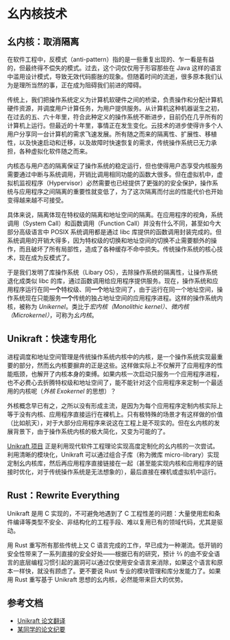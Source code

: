 ﻿# 幺内核技术

## 幺内核：取消隔离

在软件工程中，反模式（anti-pattern）指的是一些重复出现的、乍一看是有益的，但最终得不偿失的模式。过去，这个词仅仅用于形容那些在 Java 这样的语言中滥用设计模式，导致无效代码膨胀的现象。但随着时间的流逝，很多原本我们认为是理所当然的事，正在成为阻碍我们前进的障碍。

传统上，我们把操作系统定义为计算机软硬件之间的桥梁，负责操作和分配计算机硬件资源，并调度用户计算任务，为用户提供服务。从计算机这种机器诞生之初，在过去的五、六十年里，符合此种定义的操作系统不断进步，目前仍在几乎所有的计算机上运行。但最近的十年里，事情正在发生变化。云技术的进步使得许多个人用户分享同一台计算机的需求飞速发展。所有随之而来的隔离性、扩展性、移植性，以及快速启动和迁移，以及故障时快速恢复的需求，传统操作系统已无力承担，各种虚拟化软件随之而来。

内核态与用户态的隔离保证了操作系统的稳定运行，但也使得用户态享受内核服务需要通过中断与系统调用，开销比调用相同功能的函数大很多。但在虚拟机中，虚拟机监视程序（Hypervisor）必然需要也已经提供了更强的的安全保护，操作系统与应用程序之间隔离的重要性就变低了，为了这次隔离而付出的性能代价也开始变得越来越不可接受。

具体来说，隔离体现在特权级的隔离和地址空间的隔离。在应用程序的视角，系统调用（System Call）和函数调用（Function Call）并没有什么不同，甚至如今大部分高级语言中 POSIX 系统调用都是通过 libc 库提供的函数调用封装完成的。但系统调用的开销大得多，因为特权级的切换和地址空间的切换不止需要额外的操作，而且破坏了所有局部性，造成了各种缓存不命中损失。传统操作系统的核心技术，现在成为反模式了。

于是我们发明了库操作系统（Libary OS），去除操作系统的隔离性，让操作系统退化成类似 libc 的库，通过函数调用给应用程序提供服务。现在，操作系统和应用程序运行在同**一个**特权级、同**一个**地址空间了，由于运行在同一个地址空间，操作系统现在只能服务**一个**传统的独占地址空间的应用程序进程。这样的操作系统内核，被称为 *Unikernel*。类比于*宏内核（Monolithic kernel）*、*微内核（Microkernel）*，可称为*幺内核*。

## Unikraft：快速专用化

进程调度和地址空间管理是传统操作系统内核中的内核，是一个操作系统实现最重要的部分，然而幺内核要摒弃的正是这些。这样做实际上不仅解开了应用程序的性能瓶颈，也解开了内核本身的束缚。如果内核一次启动只服务一个应用程序进程，也不必费心去折腾特权级和地址空间了，能不能针对这个应用程序来定制一个最适用的内核呢（*外核 Exokernel* 的思想）？

外核概念早已有之，之所以没有形成主流，是因为为每个应用程序定制内核实际上等于没有内核、应用程序直接运行在裸机上。只有极特殊的场景才有这样做的价值（比如航天），对于大部分应用程序来说这在工程上是不现实的。但在幺内核的发展背景下，由于操作系统内核的极大简化，又变为可能的了。

[Unikraft 项目](https://unikraft.org/) 正是利用现代软件工程理论实现高度定制化的幺内核的一次尝试。利用清晰的模块化，Unikraft 可以通过组合子库（称为微库 micro-library）实现定制幺内核库，然后再应用程序直接链接在一起（甚至能实现内核和应用程序的链接时优化，对于传统操作系统是无法想象的），最后直接在裸机或虚拟机中运行。

## Rust：Rewrite Everything

Unikraft 是用 C 实现的，不可避免地遇到了 C 工程性差的问题：大量使用宏和条件编译等类型不安全、非结构化的工程手段、难以复用已有的领域代码，尤其是驱动。

用 Rust 重写所有那些传统上又 C 语言完成的工作，早已成为一种潮流。低开销的安全性带来了一系列直接的安全好处——根据已有的研究，预计 ⅔ 的由不安全语言的底层编程习惯引起的漏洞可以通过仅使用安全语言来消除，如果这个语言和原本一样快，就没有顾虑了。更不要说 Rust 专业的模块管理和库分发能力了。如果用 Rust 重写基于 Unikraft 思想的幺内核，必然能带来巨大的优势。

## 参考文档

- [Unikraft 论文翻译](/tranlation/20220923-unikraft.md)
- [某同学的论文纪要](https://mstmoonshine.github.io/p/unikraft/)

